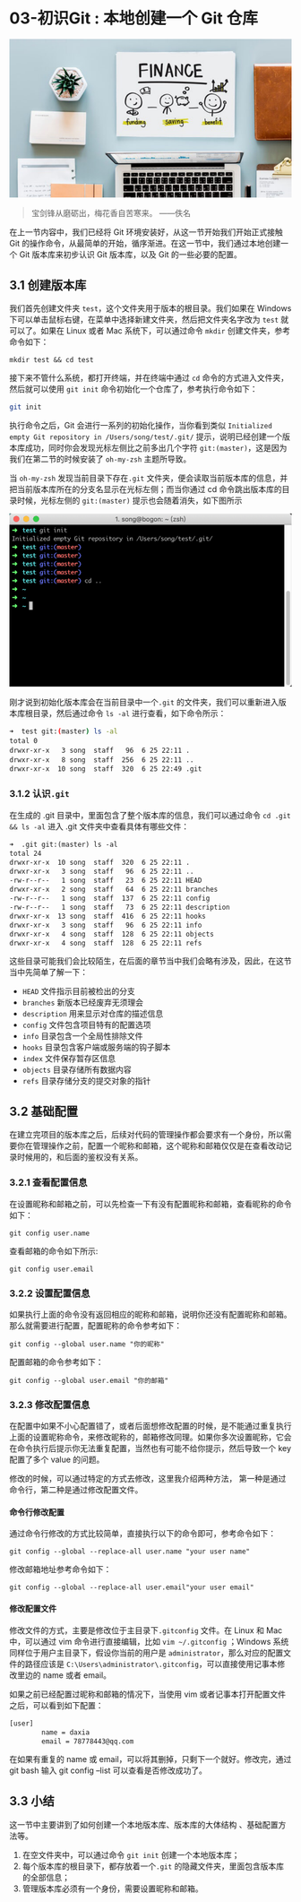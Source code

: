# 03-**初识Git : 本地创建一个 Git 仓库**

![image-20230728105807307](./assets/image-20230728105807307.png)

> 宝剑锋从磨砺出，梅花香自苦寒来。 ——佚名

在上一节内容中，我们已经将 Git 环境安装好，从这一节开始我们开始正式接触 Git 的操作命令，从最简单的开始，循序渐进。在这一节中，我们通过本地创建一个 Git 版本库来初步认识 Git 版本库，以及 Git 的一些必要的配置。

## 3.1 创建版本库

我们首先创建文件夹 `test`，这个文件夹用于版本的根目录。我们如果在 Windows 下可以单击鼠标右键，在菜单中选择新建文件夹，然后把文件夹名字改为 `test` 就可以了。如果在 Linux 或者 Mac 系统下，可以通过命令 `mkdir` 创建文件夹，参考命令如下：

```
mkdir test && cd test
```

接下来不管什么系统，都打开终端，并在终端中通过 `cd` 命令的方式进入文件夹，然后就可以使用 `git init` 命令初始化一个仓库了，参考执行命令如下：

```sh
git init
```

执行命令之后，Git 会进行一系列的初始化操作，当你看到类似 `Initialized empty Git repository in /Users/song/test/.git/` 提示，说明已经创建一个版本库成功，同时你会发现光标左侧比之前多出几个字符 `git:(master)`，这是因为我们在第二节的时候安装了 `oh-my-zsh` 主题所导致。

当 `oh-my-zsh` 发现当前目录下存在`.git` 文件夹，便会读取当前版本库的信息，并把当前版本库所在的分支名显示在光标左侧；而当你通过 cd 命令跳出版本库的目录时候，光标左侧的 `git:(master)` 提示也会随着消失，如下图所示

![image-20230728105820682](./assets/image-20230728105820682.png)

刚才说到初始化版本库会在当前目录中一个`.git` 的文件夹，我们可以重新进入版本库根目录，然后通过命令 `ls -al` 进行查看，如下命令所示：

```sh
➜  test git:(master) ls -al
total 0
drwxr-xr-x   3 song  staff   96  6 25 22:11 .
drwxr-xr-x   8 song  staff  256  6 25 22:11 ..
drwxr-xr-x  10 song  staff  320  6 25 22:49 .git
```

### 3.1.2 认识`.git`

在生成的 .git 目录中，里面包含了整个版本库的信息，我们可以通过命令 `cd .git && ls -al` 进入 .git 文件夹中查看具体有哪些文件：

```
➜  .git git:(master) ls -al
total 24
drwxr-xr-x  10 song  staff  320  6 25 22:11 .
drwxr-xr-x   3 song  staff   96  6 25 22:11 ..
-rw-r--r--   1 song  staff   23  6 25 22:11 HEAD
drwxr-xr-x   2 song  staff   64  6 25 22:11 branches
-rw-r--r--   1 song  staff  137  6 25 22:11 config
-rw-r--r--   1 song  staff   73  6 25 22:11 description
drwxr-xr-x  13 song  staff  416  6 25 22:11 hooks
drwxr-xr-x   3 song  staff   96  6 25 22:11 info
drwxr-xr-x   4 song  staff  128  6 25 22:11 objects
drwxr-xr-x   4 song  staff  128  6 25 22:11 refs
```

这些目录可能我们会比较陌生，在后面的章节当中我们会略有涉及，因此，在这节当中先简单了解一下：

- `HEAD` 文件指示目前被检出的分支
- `branches` 新版本已经废弃无须理会
- `description` 用来显示对仓库的描述信息
- `config` 文件包含项目特有的配置选项
- `info` 目录包含一个全局性排除文件
- `hooks` 目录包含客户端或服务端的钩子脚本
- `index` 文件保存暂存区信息
- `objects` 目录存储所有数据内容
- `refs` 目录存储分支的提交对象的指针

## 3.2 基础配置

在建立完项目的版本库之后，后续对代码的管理操作都会要求有一个身份，所以需要你在管理操作之前，配置一个昵称和邮箱，这个昵称和邮箱仅仅是在查看改动记录时候用的，和后面的鉴权没有关系。

### 3.2.1 查看配置信息

在设置昵称和邮箱之前，可以先检查一下有没有配置昵称和邮箱，查看昵称的命令如下：

```
git config user.name
```

查看邮箱的命令如下所示:

```
git config user.email
```

### 3.2.2 设置配置信息

如果执行上面的命令没有返回相应的昵称和邮箱，说明你还没有配置昵称和邮箱。那么就需要进行配置，配置昵称的命令参考如下：

```
git config --global user.name "你的昵称"
```

配置邮箱的命令参考如下：

```
git config --global user.email "你的邮箱"
```

### 3.2.3 修改配置信息

在配置中如果不小心配置错了，或者后面想修改配置的时候，是不能通过重复执行上面的设置昵称命令，来修改昵称的，邮箱修改同理。如果你多次设置昵称，它会在命令执行后提示你无法重复配置，当然也有可能不给你提示，然后导致一个 key 配置了多个 value 的问题。

修改的时候，可以通过特定的方式去修改，这里我介绍两种方法， 第一种是通过命令行，第二种是通过修改配置文件。

#### 命令行修改配置

通过命令行修改的方式比较简单，直接执行以下的命令即可，参考命令如下：

```
git config --global --replace-all user.name "your user name"
```

修改邮箱地址参考命令如下：

```
git config --global --replace-all user.email"your user email"
```

#### 修改配置文件

修改文件的方式，主要是修改位于主目录下`.gitconfig` 文件。在 Linux 和 Mac 中，可以通过 vim 命令进行直接编辑，比如 `vim ~/.gitconfig` ；Windows 系统同样位于用户主目录下，假设你当前的用户是 `administrator`，那么对应的配置文件的路径应该是 `C:\Users\administrator\.gitconfig`，可以直接使用记事本修改里边的 name 或者 email。

如果之前已经配置过昵称和邮箱的情况下，当使用 vim 或者记事本打开配置文件之后，可以看到如下配置：

```
[user]
        name = daxia
        email = 78778443@qq.com
```

在如果有重复的 name 或 email，可以将其删掉，只剩下一个就好。修改完，通过 git bash 输入 git config –list 可以查看是否修改成功了。

## 3.3 小结

这一节中主要讲到了如何创建一个本地版本库、版本库的大体结构 、基础配置方法等。

1. 在空文件夹中，可以通过命令 `git init` 创建一个本地版本库；
2. 每个版本库的根目录下，都存放着一个`.git` 的隐藏文件夹，里面包含版本库的全部信息；
3. 管理版本库必须有一个身份，需要设置昵称和邮箱。
